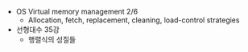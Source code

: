 * OS Virtual memory management 2/6
    * Allocation, fetch, replacement, cleaning, load-control strategies
* 선형대수 35강
    * 행렬식의 성질들
